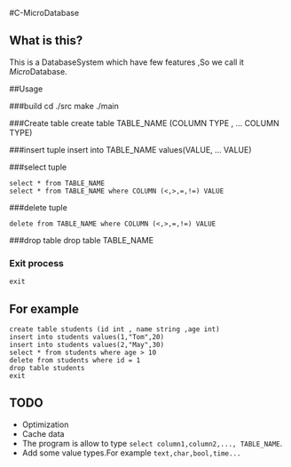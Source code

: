 #C-MicroDatabase

## What is this?
This is a DatabaseSystem which have few features ,So we call it  <em>Micro</em>Database.

##Usage

###build
	cd ./src
	make
	./main

###Create table
	create table TABLE_NAME (COLUMN TYPE , ... COLUMN TYPE)

###insert tuple
	insert into TABLE_NAME values(VALUE, … VALUE)

###select tuple

	select * from TABLE_NAME
	select * from TABLE_NAME where COLUMN (<,>,=,!=) VALUE

###delete tuple

	delete from TABLE_NAME where COLUMN (<,>,=,!=) VALUE

###drop table
	drop table TABLE_NAME
	
### Exit process
	exit
	

## For example
	
	create table students (id int , name string ,age int)
	insert into students values(1,"Tom",20)
	insert into students values(2,"May",30)
	select * from students where age > 10
	delete from students where id = 1
	drop table students
	exit
	
## TODO

* Optimization
* Cache data
* The program is allow to type `select column1,column2,..., TABLE_NAME`.
* Add some value types.For example `text,char,bool,time...`
